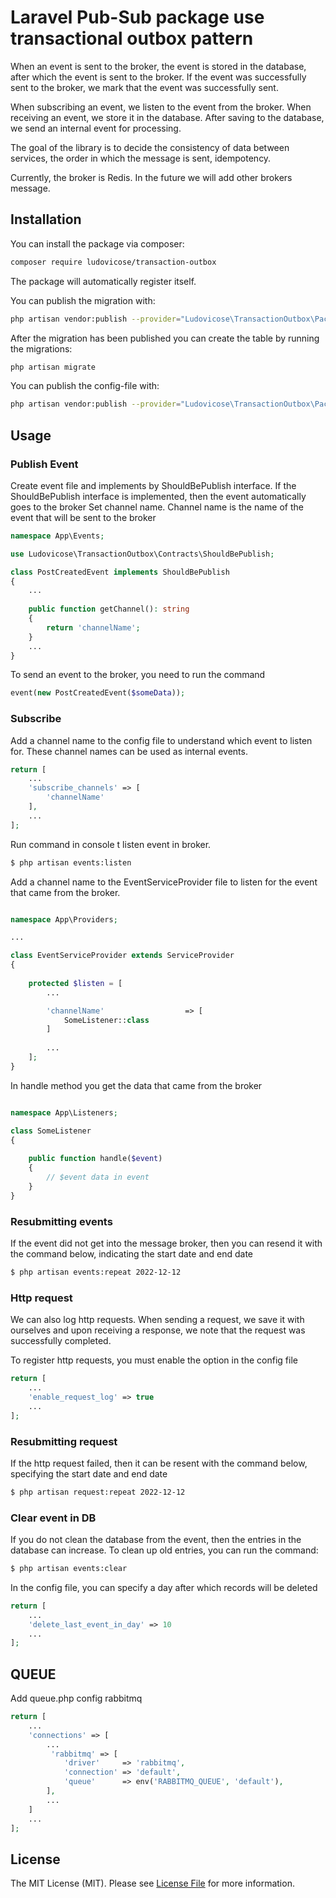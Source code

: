# Laravel Pub-Sub package use transactional outbox pattern

When an event is sent to the broker, the event is stored in the database, after which the event is sent to the broker.
If the event was successfully sent to the broker, we mark that the event was successfully sent.

When subscribing an event, we listen to the event from the broker. When receiving an event, we store it in the database.
After saving to the database, we send an internal event for processing.

The goal of the library is to decide the consistency of data between services, the order in which the message is sent,
idempotency.

Currently, the broker is Redis. In the future we will add other brokers message.

## Installation

You can install the package via composer:

```bash
composer require ludovicose/transaction-outbox
```

The package will automatically register itself.

You can publish the migration with:

```bash
php artisan vendor:publish --provider="Ludovicose\TransactionOutbox\PackageServiceProvider" --tag="migrations"
```

After the migration has been published you can create the table by running the migrations:

```bash
php artisan migrate
```

You can publish the config-file with:

```bash
php artisan vendor:publish --provider="Ludovicose\TransactionOutbox\PackageServiceProvider" --tag="config"
```

## Usage

### Publish Event

Create event file and implements by ShouldBePublish interface. If the ShouldBePublish interface is implemented, then the
event automatically goes to the broker Set channel name. Channel name is the name of the event that will be sent to the
broker

``` php
namespace App\Events;

use Ludovicose\TransactionOutbox\Contracts\ShouldBePublish;

class PostCreatedEvent implements ShouldBePublish 
{
    ...
    
    public function getChannel(): string
    {
        return 'channelName';
    }
    ...
}
```

To send an event to the broker, you need to run the command

```php
event(new PostCreatedEvent($someData));
```

### Subscribe

Add a channel name to the config file to understand which event to listen for. These channel names can be used as
internal events.

```php
return [
    ...
    'subscribe_channels' => [
        'channelName'
    ],
    ...
];

```

Run command in console t listen event in broker.

```bash
$ php artisan events:listen
```

Add a channel name to the EventServiceProvider file to listen for the event that came from the broker.

```php

namespace App\Providers;

... 

class EventServiceProvider extends ServiceProvider
{
    
    protected $listen = [
        ... 

        'channelName'                  => [
            SomeListener::class
        ]
        
        ...
    ];
}

```

In handle method you get the data that came from the broker

```php

namespace App\Listeners;

class SomeListener
{
    
    public function handle($event)
    {
        // $event data in event
    }
}

```

### Resubmitting events

If the event did not get into the message broker, then you can resend it with the command below, indicating the start
date and end date

```bash
$ php artisan events:repeat 2022-12-12
```

### Http request

We can also log http requests. When sending a request, we save it with ourselves and upon receiving a response, we note
that the request was successfully completed.

To register http requests, you must enable the option in the config file

```php
return [
    ...
    'enable_request_log' => true
    ...
];

```

### Resubmitting request

If the http request failed, then it can be resent with the command below, specifying the start date and end date

```bash
$ php artisan request:repeat 2022-12-12
```

### Clear event in DB

If you do not clean the database from the event, then the entries in the database can increase. To clean up old entries,
you can run the command:

```bash
$ php artisan events:clear
```

In the config file, you can specify a day after which records will be deleted

```php
return [
    ...
    'delete_last_event_in_day' => 10
    ...
];

```

## QUEUE

Add queue.php config rabbitmq

```php
return [
    ...
    'connections' => [
        ... 
         'rabbitmq' => [
            'driver'     => 'rabbitmq',
            'connection' => 'default',
            'queue'      => env('RABBITMQ_QUEUE', 'default'),
        ],
        ... 
    ]   
    ...
];

```

## License

The MIT License (MIT). Please see [License File](LICENSE.md) for more information.

